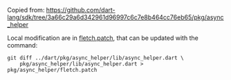 <!---
Copyright (c) 2015, the Fletch project authors. Please see the AUTHORS file
for details. All rights reserved. Use of this source code is governed by a
BSD-style license that can be found in the LICENSE.md file.
-->

Copied from:
https://github.com/dart-lang/sdk/tree/3a66c29a6d342961d96997c6c7e8b464cc76eb65/pkg/async_helper

Local modification are in [fletch.patch](fletch.patch), that can be updated
with the command:

```
git diff ../dart/pkg/async_helper/lib/async_helper.dart \
    pkg/async_helper/lib/async_helper.dart > pkg/async_helper/fletch.patch
```